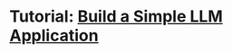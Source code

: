 # Tutorial: [Build a Simple LLM Application](https://python.langchain.com/docs/tutorials/llm_chain/)
